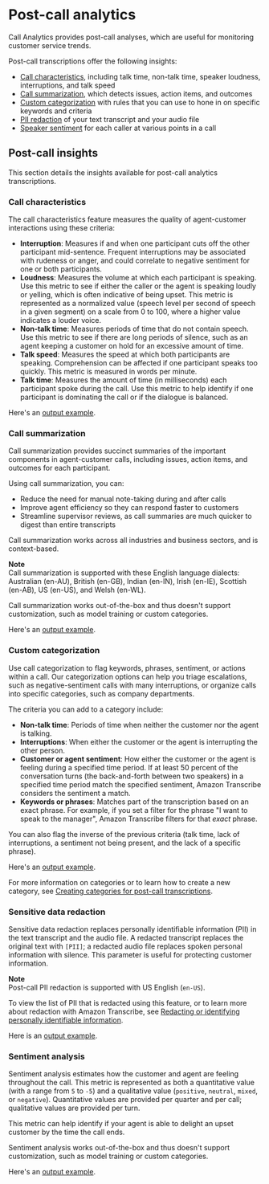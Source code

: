 # Post\-call analytics<a name="call-analytics-batch"></a>

Call Analytics provides post\-call analyses, which are useful for monitoring customer service trends\. 

Post\-call transcriptions offer the following insights:
+ [Call characteristics](#tca-characteristics-batch), including talk time, non\-talk time, speaker loudness, interruptions, and talk speed
+ [Call summarization](#tca-summarization-batch), which detects issues, action items, and outcomes
+ [Custom categorization](#tca-categorization-batch) with rules that you can use to hone in on specific keywords and criteria
+ [PII redaction](#tca-pii-redact-batch) of your text transcript and your audio file
+ [Speaker sentiment](#tca-sentiment-batch) for each caller at various points in a call

## Post\-call insights<a name="call-analytics-insights-batch"></a>

This section details the insights available for post\-call analytics transcriptions\.

### Call characteristics<a name="tca-characteristics-batch"></a>

The call characteristics feature measures the quality of agent\-customer interactions using these criteria:
+ **Interruption**: Measures if and when one participant cuts off the other participant mid\-sentence\. Frequent interruptions may be associated with rudeness or anger, and could correlate to negative sentiment for one or both participants\.
+ **Loudness**: Measures the volume at which each participant is speaking\. Use this metric to see if either the caller or the agent is speaking loudly or yelling, which is often indicative of being upset\. This metric is represented as a normalized value \(speech level per second of speech in a given segment\) on a scale from 0 to 100, where a higher value indicates a louder voice\.
+ **Non\-talk time**: Measures periods of time that do not contain speech\. Use this metric to see if there are long periods of silence, such as an agent keeping a customer on hold for an excessive amount of time\.
+ **Talk speed**: Measures the speed at which both participants are speaking\. Comprehension can be affected if one participant speaks too quickly\. This metric is measured in words per minute\.
+ **Talk time**: Measures the amount of time \(in milliseconds\) each participant spoke during the call\. Use this metric to help identify if one participant is dominating the call or if the dialogue is balanced\.

Here's an [output example](tca-output-batch.md#tca-output-characteristics-batch)\.

### Call summarization<a name="tca-summarization-batch"></a>

Call summarization provides succinct summaries of the important components in agent\-customer calls, including issues, action items, and outcomes for each participant\.

Using call summarization, you can:
+ Reduce the need for manual note\-taking during and after calls
+ Improve agent efficiency so they can respond faster to customers
+ Streamline supervisor reviews, as call summaries are much quicker to digest than entire transcripts

Call summarization works across all industries and business sectors, and is context\-based\.

**Note**  
Call summarization is supported with these English language dialects: Australian \(en\-AU\), British \(en\-GB\), Indian \(en\-IN\), Irish \(en\-IE\), Scottish \(en\-AB\), US \(en\-US\), and Welsh \(en\-WL\)\.

Call summarization works out\-of\-the\-box and thus doesn't support customization, such as model training or custom categories\.

Here's an [output example](tca-output-batch.md#tca-output-summarization-batch)\.

### Custom categorization<a name="tca-categorization-batch"></a>

Use call categorization to flag keywords, phrases, sentiment, or actions within a call\. Our categorization options can help you triage escalations, such as negative\-sentiment calls with many interruptions, or organize calls into specific categories, such as company departments\.

The criteria you can add to a category include:
+ **Non\-talk time**: Periods of time when neither the customer nor the agent is talking\.
+ **Interruptions**: When either the customer or the agent is interrupting the other person\.
+ **Customer or agent sentiment**: How either the customer or the agent is feeling during a specified time period\. If at least 50 percent of the conversation turns \(the back\-and\-forth between two speakers\) in a specified time period match the specified sentiment, Amazon Transcribe considers the sentiment a match\.
+ **Keywords or phrases**: Matches part of the transcription based on an exact phrase\. For example, if you set a filter for the phrase "I want to speak to the manager", Amazon Transcribe filters for that *exact* phrase\.

You can also flag the inverse of the previous criteria \(talk time, lack of interruptions, a sentiment not being present, and the lack of a specific phrase\)\.

Here's an [output example](tca-output-batch.md#tca-output-categorization-batch)\.

For more information on categories or to learn how to create a new category, see [Creating categories for post\-call transcriptions](tca-categories-batch.md)\.

### Sensitive data redaction<a name="tca-pii-redact-batch"></a>

Sensitive data redaction replaces personally identifiable information \(PII\) in the text transcript and the audio file\. A redacted transcript replaces the original text with `[PII]`; a redacted audio file replaces spoken personal information with silence\. This parameter is useful for protecting customer information\.

**Note**  
Post\-call PII redaction is supported with US English \(`en-US`\)\.

To view the list of PII that is redacted using this feature, or to learn more about redaction with Amazon Transcribe, see [Redacting or identifying personally identifiable information](pii-redaction.md)\.

Here is an [output example](tca-output-batch.md#tca-output-pii-redact-batch)\.

### Sentiment analysis<a name="tca-sentiment-batch"></a>

Sentiment analysis estimates how the customer and agent are feeling throughout the call\. This metric is represented as both a quantitative value \(with a range from `5` to `-5`\) and a qualitative value \(`positive`, `neutral`, `mixed`, or `negative`\)\. Quantitative values are provided per quarter and per call; qualitative values are provided per turn\.

This metric can help identify if your agent is able to delight an upset customer by the time the call ends\.

Sentiment analysis works out\-of\-the\-box and thus doesn't support customization, such as model training or custom categories\.

Here's an [output example](tca-output-batch.md#tca-output-sentiment-batch)\.